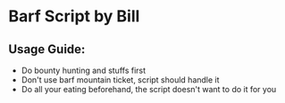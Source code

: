 # Barf Script by Bill
## Usage Guide:
- Do bounty hunting and stuffs first
- Don't use barf mountain ticket, script should handle it
- Do all your eating beforehand, the script doesn't want to do it for you
